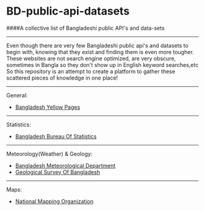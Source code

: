# BD-public-api-datasets
####A collective list of Bangladeshi public API's and data-sets 


----------


Even though there are very few Bangladeshi public api's and datasets to begin with, knowing that they exist and finding them is even more tougher. These websites are not search engine optimized, are very obscure, sometimes in Bangla so they don't show up in English keyword searches,etc 
So this repository is an attempt to create a platform to gather these scattered pieces of knowledge in one place!

----------

General:
 - [Bangladesh Yellow Pages](http://www.bangladeshyellowpages.com/)


----------

Statistics:
 - [Bangladesh Bureau Of Statistics](http://bbs.gov.bd/)
 

----------

Meteorology(Weather) & Geology:
 - [Bangladesh Meteorological Department](http://bmd.gov.bd/)
 - [Geological Survey Of Bangladesh](http://gsb.gov.bd/)


----------

Maps:
 - [National Mapping Organization](http://sob.gov.bd/)

